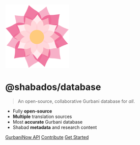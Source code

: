 <img src="./logo.svg" height="200">

# @shabados/database

> An open-source, collaborative Gurbani database for *all*.

- Fully **open-source**
- **Multiple** translation sources
- Most **accurate** Gurbani database
- Shabad **metadata** and research content


<a href="">GurbaniNow API</a>
[Contribute](sa)
[Get Started](getting-started/introduction)
